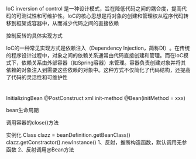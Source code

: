 

IoC inversion of control 是一种设计模式，旨在降低代码之间的耦合度，提高代码的可测试性和可维护性。IoC的核心思想是将对象的创建和管理权从程序代码转移到框架或容器中，从而减少代码之间的直接依赖‌


控制反转的具体实现方式

IoC的一种常见实现方式是‌依赖注入（Dependency Injection，简称DI）‌。在传统的程序设计过程中，对象之间的依赖关系通常由代码直接创建和管理。而在IoC模式下，依赖关系由外部容器（如Spring容器）来管理。容器负责创建对象并将其依赖的对象注入到需要这些依赖的对象中。这种方式不仅简化了代码结构，还提高了代码的灵活性和可维护性‌



# 

InitializingBean
@PostConstruct
xml init-method
@Bean(initMethod = xxx)


bean生命周期

调用容器的close()方法


实例化
Class clazz = beanDefinition.getBeanClass()
clazz.getConstractor().newInstance()
1、反射，推断构造函数，默认调用无参函数
2、反射调用@Bean方法